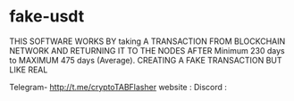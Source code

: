 # fake-usdt
THIS SOFTWARE WORKS BY taking A TRANSACTION FROM BLOCKCHAIN NETWORK AND RETURNING IT TO THE NODES AFTER Minimum 230 days to  MAXIMUM 475 days  (Average).  CREATING A FAKE TRANSACTION BUT LIKE REAL      

Telegram- http://t.me/cryptoTABFlasher
website : 
Discord : 
